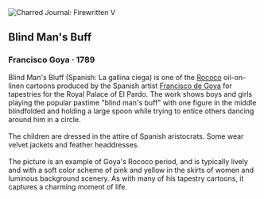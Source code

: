 <div class="artwork-of-the-day">
  <div class="container">
    <div class="img-wrapper">
      <img
        src="https://uploads7.wikiart.org/images/francisco-goya/blind-man-s-buff-1789.jpg!Large.jpg"
        alt="Charred Journal: Firewritten V" />
    </div>
    <div class="artwork-detail">
      <div class="artwork-origin"> 
        <h2 class="artwork-name">Blind Man's Buff</h2>
        <h3 class="artist">
          Francisco Goya
                    ·  1789
        </h3>
      </div>
      <p class="description">
        <span class="artwork-description-text ng-binding" ng-bind-html="viewModel.ArtworkOfTheDay.Description | unsafe">Blind Man's Bluff (Spanish: La gallina ciega) is one of the <a target="_blank" href="/en/artists-by-art-movement/rococo">Rococo</a> oil-on-linen cartoons produced by the Spanish artist <a target="_blank" href="/en/francisco-goya">Francisco de Goya</a> for tapestries for the Royal Palace of El Pardo. The work shows boys and girls playing the popular pastime "blind man's buff" with one figure in the middle blindfolded and holding a large spoon while trying to entice others dancing around him in a circle.
<br>
<br>The children are dressed in the attire of Spanish aristocrats. Some wear velvet jackets and feather headdresses.
<br>
<br>The picture is an example of Goya's Rococo period, and is typically lively and with a soft color scheme of pink and yellow in the skirts of women and luminous background scenery. As with many of his tapestry cartoons, it captures a charming moment of life.</span>
                        <div class="text-shadow-container" ng-show="showShadow" style=""></div>
      </p>
    </div>
  </div>

</div>
